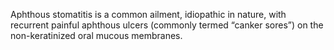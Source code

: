 Aphthous stomatitis is a common ailment, idiopathic in nature, with recurrent painful aphthous ulcers (commonly termed “canker sores”) on the non-keratinized oral mucous membranes.